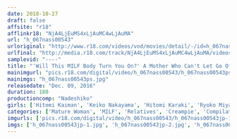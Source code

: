 ```yaml
---
date: 2018-10-27
draft: false
affsite: "r18"
afflinkr18: "NjA4LjEuMS4xLjAuMC4wLjAuMA"
url: "h_067nass00543"
urloriginal: "http://www.r18.com/videos/vod/movies/detail/-/id=h_067nass00543"
urlfinal: "http://media.r18.com/track/NjA4LjEuMS4xLjAuMC4wLjAuMA/videos/vod/movies/detail/-/id=h_067nass00543"
samplevid: "----"
title: "'Will This MILF Body Turn You On?' A Mother Who Can't Let Go Of Being A Woman, A Son Who Feels Himself Becoming A Man Rubbing Up Against Her. She's Morally Confused, But She's Sexually Pleased. 2"
mainimgurl: "pics.r18.com/digital/video/h_067nass00543/h_067nass00543ps.jpg"
mainimgs: "h_067nass00543ps.jpg"
releasedate: "Dec. 09, 2016"
duration: 180
productioncomp: "Nadeshiko"
girls: ['Hitomi Kaiman', 'Keiko Nakayama', 'Hitomi Karaki', 'Ryoko Miyazono', 'Saori Mitsui', 'Midori Okamoto', 'Mika Tsuji']
categories: ['Mature Woman', 'MILF', 'Relatives', 'Creampie', 'Compilation', 'Hi-Def']
imgurls: ['pics.r18.com/digital/video/h_067nass00543/h_067nass00543jp-1.jpg', 'pics.r18.com/digital/video/h_067nass00543/h_067nass00543jp-2.jpg', 'pics.r18.com/digital/video/h_067nass00543/h_067nass00543jp-3.jpg', 'pics.r18.com/digital/video/h_067nass00543/h_067nass00543jp-4.jpg', 'pics.r18.com/digital/video/h_067nass00543/h_067nass00543jp-5.jpg', 'pics.r18.com/digital/video/h_067nass00543/h_067nass00543jp-6.jpg', 'pics.r18.com/digital/video/h_067nass00543/h_067nass00543jp-7.jpg', 'pics.r18.com/digital/video/h_067nass00543/h_067nass00543jp-8.jpg', 'pics.r18.com/digital/video/h_067nass00543/h_067nass00543jp-9.jpg', 'pics.r18.com/digital/video/h_067nass00543/h_067nass00543jp-10.jpg', 'pics.r18.com/digital/video/h_067nass00543/h_067nass00543jp-11.jpg', 'pics.r18.com/digital/video/h_067nass00543/h_067nass00543jp-12.jpg', 'pics.r18.com/digital/video/h_067nass00543/h_067nass00543jp-13.jpg', 'pics.r18.com/digital/video/h_067nass00543/h_067nass00543jp-14.jpg', 'pics.r18.com/digital/video/h_067nass00543/h_067nass00543jp-15.jpg', 'pics.r18.com/digital/video/h_067nass00543/h_067nass00543jp-16.jpg', 'pics.r18.com/digital/video/h_067nass00543/h_067nass00543jp-17.jpg', 'pics.r18.com/digital/video/h_067nass00543/h_067nass00543jp-18.jpg', 'pics.r18.com/digital/video/h_067nass00543/h_067nass00543jp-19.jpg', 'pics.r18.com/digital/video/h_067nass00543/h_067nass00543jp-20.jpg']
imgs: ['h_067nass00543jp-1.jpg', 'h_067nass00543jp-2.jpg', 'h_067nass00543jp-3.jpg', 'h_067nass00543jp-4.jpg', 'h_067nass00543jp-5.jpg', 'h_067nass00543jp-6.jpg', 'h_067nass00543jp-7.jpg', 'h_067nass00543jp-8.jpg', 'h_067nass00543jp-9.jpg', 'h_067nass00543jp-10.jpg', 'h_067nass00543jp-11.jpg', 'h_067nass00543jp-12.jpg', 'h_067nass00543jp-13.jpg', 'h_067nass00543jp-14.jpg', 'h_067nass00543jp-15.jpg', 'h_067nass00543jp-16.jpg', 'h_067nass00543jp-17.jpg', 'h_067nass00543jp-18.jpg', 'h_067nass00543jp-19.jpg', 'h_067nass00543jp-20.jpg']
---
```

